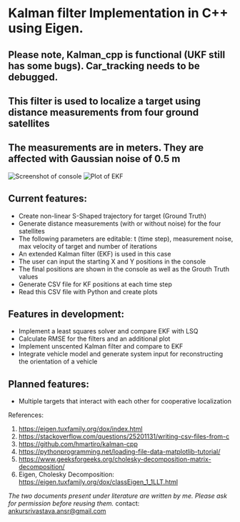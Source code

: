 # Kalman filter Implementation in C++ using Eigen. 
## Please note, Kalman_cpp is functional (UKF still has some bugs). Car_tracking needs to be debugged.
## This filter is used to localize a target using distance measurements from four ground satellites
## The measurements are in meters. They are affected with Gaussian noise of 0.5 m

![Screenshot of console](https://i.imgur.com/VipKiis.png?1raw=true "Screenshot of console")
![Plot of EKF](https://i.imgur.com/nx9mBze.png "Plot of EKF")
## Current features:
- Create non-linear S-Shaped trajectory for target (Ground Truth)
- Generate distance measurements (with or without noise) for the four satellites
- The following parameters are editable: t (time step), measurement noise, max velocity of target and number of iterations
- An extended Kalman filter (EKF) is used in this case
- The user can input the starting X and Y positions in the console
- The final positions are shown in the console as well as the Grouth Truth values
- Generate CSV file for KF positions at each time step 
- Read this CSV file with Python and create plots

## Features in development:
- Implement a least squares solver and compare EKF with LSQ
- Calculate RMSE for the filters and an additional plot
- Implement unscented Kalman filter and compare to EKF 
- Integrate vehicle model and generate system input for reconstructing the orientation of a vehicle 

## Planned features:
- Multiple targets that interact with each other for cooperative localization


References:
1. https://eigen.tuxfamily.org/dox/index.html
2. https://stackoverflow.com/questions/25201131/writing-csv-files-from-c
3. https://github.com/hmartiro/kalman-cpp
4. https://pythonprogramming.net/loading-file-data-matplotlib-tutorial/
5. https://www.geeksforgeeks.org/cholesky-decomposition-matrix-decomposition/
6. Eigen, Cholesky Decomposition: https://eigen.tuxfamily.org/dox/classEigen_1_1LLT.html

*The two documents present under literature are written by me. Please ask for permission before reusing them.*
contact: ankursrivastava.ansr@gmail.com 
